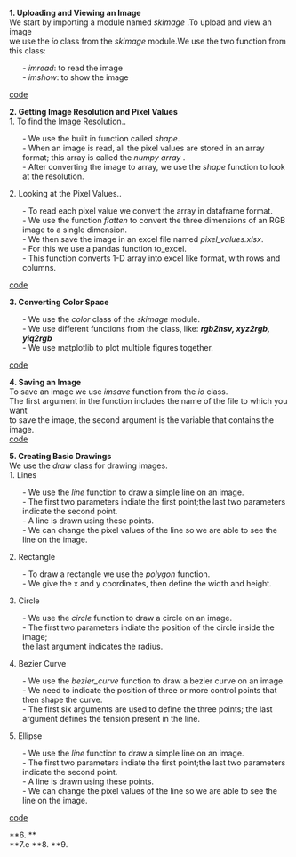 
  **1. Uploading and Viewing an Image** <br>
       We start by importing a module named *skimage* .To upload and view an image <br>
       we use the *io* class from the *skimage* module.We use the two function from <br>
       this class:<br>
       <ol>
           - *imread*: to read the image<br>
           - *imshow*: to show the image<br>
       </ol>
       [code](https://github.com/madhuragandhe/Image_Processing/blob/master/Basics_Concepts/Open_Close.py)<br>

  **2. Getting Image Resolution and Pixel Values** <br>
        1. To find the Image Resolution..<br>
        <ol>
            - We use the built in function called *shape*. <br>
            - When an image is read, all the pixel values are stored in an array format; this array is called the *numpy array* .<br>
            - After converting the image to array, we use the *shape* function to look at the resolution.<br>
        </ol>
        2. Looking at the Pixel Values..<br>
        <ol>
           - To read each pixel value we convert the array in dataframe format. <br>
           - We use the function *flatten* to convert the three dimensions of an RGB image to a single dimension.<br> 
           - We then save the image in an excel file named *pixel_values.xlsx*.<br>
           - For this we use a pandas function to_excel.<br>
           - This function converts 1-D array into excel like format, with rows and columns.<br>
      </ol>
      [code](https://github.com/madhuragandhe/Image_Processing/blob/master/Basics_Concepts/ImageResolution.py)<br>
      
  **3. Converting Color Space**<br>
       <ol>
          - We use the *color* class of the *skimage* module.<br>
          - We use different functions from the class, like: ***rgb2hsv, xyz2rgb, yiq2rgb***<br>
          - We use matplotlib to plot multiple figures together.<br>
      </ol>
      [code](https://github.com/madhuragandhe/Image_Processing/blob/master/Basics_Concepts/ColorSpace.py)<br>
      
  **4. Saving an Image**<br>
       To save an image we use *imsave* function from the *io* class.<br>
       The first argument in the function includes the name of the file to which you want<br>
       to save the image, the second argument is the variable that contains the image.<br>
       [code](https://github.com/madhuragandhe/Image_Processing/blob/master/Basics_Concepts/SavingImage.py)

  **5. Creating Basic Drawings**<br>
       We use the *draw* class for drawing images.<br>
       1. Lines<br>
        <ol>
            - We use the *line* function to draw a simple line on an image. <br>
            - The first two parameters indiate the first point;the last two parameters indicate the second point.<br>
            - A line is drawn using these points.<br>
            - We can change the pixel values of the line so we are able to see the line on the image.<br>
        </ol>
       2. Rectangle<br>
        <ol>
           - To draw a rectangle we use the *polygon* function. <br>
           - We give the x and y coordinates, then define the width and height.<br> 
       </ol>
       3. Circle<br>
        <ol>
            - We use the *circle* function to draw a circle on an image. <br>
            - The first two parameters indiate the position of the circle inside the image;<br>
              the last argument indicates the radius.<br>
       </ol>
       4. Bezier Curve<br>
        <ol>
            - We use the *bezier_curve* function to draw a bezier curve on an image. <br>
            - We need to indicate the position of three or more control points that then shape the curve.<br>
            - The first six arguments are used to define the three points; the last argument defines the tension present in the line.<br>
       </ol>
       5. Ellipse<br>
        <ol>
            - We use the *line* function to draw a simple line on an image. <br>
            - The first two parameters indiate the first point;the last two parameters indicate the second point.<br>
            - A line is drawn using these points.<br>
            - We can change the pixel values of the line so we are able to see the line on the image.<br>
       </ol> 
       [code](https://github.com/madhuragandhe/Image_Processing/blob/master/Basics_Concepts/BasicDrawings.py)
  
  **6. **<br>
  **7.e
  **8.
  **9.
